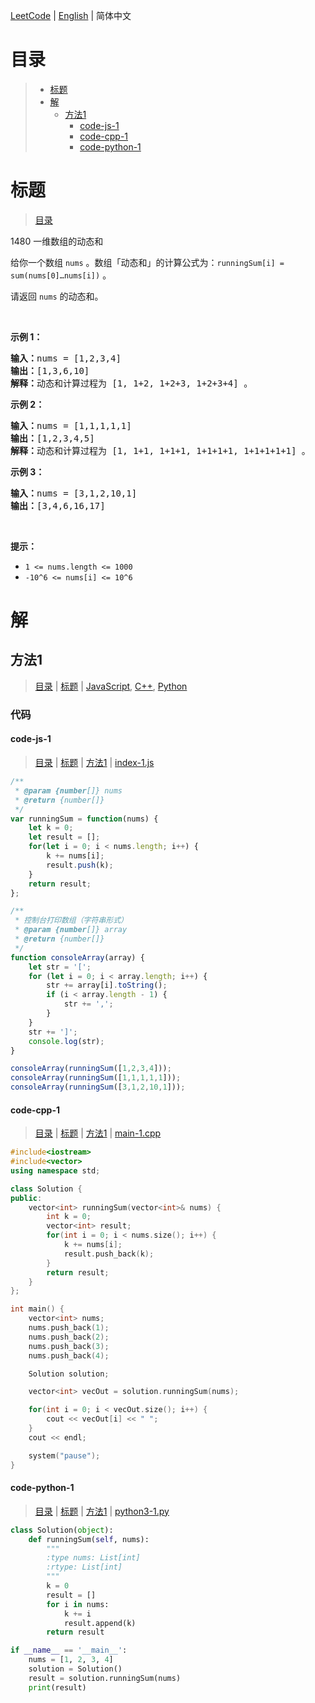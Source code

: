 [LeetCode](../README.CN.md) | [English](./README.md) | 简体中文

# 目录

>- [标题](#标题)
>- [解](#解)
>    - [方法1](#方法1)
>        - [code-js-1](#code-js-1)
>        - [code-cpp-1](#code-cpp-1)
>        - [code-python-1](#code-python-1)

# 标题

>[目录](#目录)

1480&nbsp;一维数组的动态和

<p>给你一个数组 <code>nums</code> 。数组「动态和」的计算公式为：<code>runningSum[i] = sum(nums[0]&hellip;nums[i])</code> 。</p>

<p>请返回 <code>nums</code> 的动态和。</p>

<p>&nbsp;</p>

<p><strong>示例 1：</strong></p>

<pre><strong>输入：</strong>nums = [1,2,3,4]
<strong>输出：</strong>[1,3,6,10]
<strong>解释：</strong>动态和计算过程为 [1, 1+2, 1+2+3, 1+2+3+4] 。</pre>

<p><strong>示例 2：</strong></p>

<pre><strong>输入：</strong>nums = [1,1,1,1,1]
<strong>输出：</strong>[1,2,3,4,5]
<strong>解释：</strong>动态和计算过程为 [1, 1+1, 1+1+1, 1+1+1+1, 1+1+1+1+1] 。</pre>

<p><strong>示例 3：</strong></p>

<pre><strong>输入：</strong>nums = [3,1,2,10,1]
<strong>输出：</strong>[3,4,6,16,17]
</pre>

<p>&nbsp;</p>

<p><strong>提示：</strong></p>

<ul>
	<li><code>1 &lt;= nums.length &lt;= 1000</code></li>
	<li><code>-10^6&nbsp;&lt;= nums[i] &lt;=&nbsp;10^6</code></li>
</ul>


# 解

## 方法1

>[目录](#目录) | [标题](#标题) | [JavaScript](#code-js-1), [C++](#code-cpp-1), [Python](#code-python-1)

### 代码

#### code-js-1

>[目录](#目录) | [标题](#标题) | [方法1](#方法1) | [index-1.js](./index-1.js "index-1.js")

```JavaScript
/**
 * @param {number[]} nums
 * @return {number[]}
 */
var runningSum = function(nums) {
    let k = 0;
    let result = [];
    for(let i = 0; i < nums.length; i++) {
        k += nums[i];
        result.push(k);
    }
    return result;
};

/**
 * 控制台打印数组（字符串形式）
 * @param {number[]} array
 * @return {number[]}
 */
function consoleArray(array) {
    let str = '[';
    for (let i = 0; i < array.length; i++) {
        str += array[i].toString();
        if (i < array.length - 1) {
            str += ',';
        }
    }
    str += ']';
    console.log(str);
}

consoleArray(runningSum([1,2,3,4]));
consoleArray(runningSum([1,1,1,1,1]));
consoleArray(runningSum([3,1,2,10,1]));
```

#### code-cpp-1

>[目录](#目录) | [标题](#标题) | [方法1](#方法1) | [main-1.cpp](./main-1.cpp "main-1.cpp")

```C++
#include<iostream>
#include<vector>
using namespace std;

class Solution {
public:
    vector<int> runningSum(vector<int>& nums) {
        int k = 0;
        vector<int> result;
        for(int i = 0; i < nums.size(); i++) {
            k += nums[i];
            result.push_back(k);
        }
        return result;
    }
};

int main() {
    vector<int> nums;
    nums.push_back(1);
    nums.push_back(2);
    nums.push_back(3);
    nums.push_back(4);

    Solution solution;

    vector<int> vecOut = solution.runningSum(nums);

    for(int i = 0; i < vecOut.size(); i++) {
        cout << vecOut[i] << " ";
    }
    cout << endl;

    system("pause");
}
```

#### code-python-1

>[目录](#目录) | [标题](#标题) | [方法1](#方法1) | [python3-1.py](./python3-1.py "python3-1.py")

```Python
class Solution(object):
    def runningSum(self, nums):
        """
        :type nums: List[int]
        :rtype: List[int]
        """
        k = 0
        result = []
        for i in nums:
            k += i
            result.append(k)
        return result

if __name__ == '__main__':
    nums = [1, 2, 3, 4]
    solution = Solution()
    result = solution.runningSum(nums)
    print(result)
```

